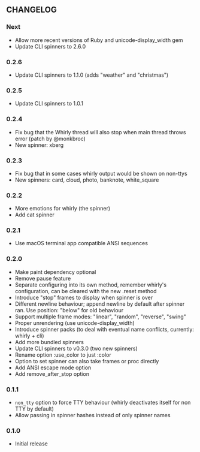## CHANGELOG

### Next

- Allow more recent versions of Ruby and unicode-display_width gem
- Update CLI spinners to 2.6.0

### 0.2.6

- Update CLI spinners to 1.1.0 (adds "weather" and "christmas")

### 0.2.5

- Update CLI spinners to 1.0.1

### 0.2.4

- Fix bug that the Whirly thread will also stop when main thread throws error
  (patch by @monkbroc)
- New spinner: xberg

### 0.2.3

- Fix bug that in some cases whirly output would be shown on non-ttys
- New spinners: card, cloud, photo, banknote, white_square

### 0.2.2

- More emotions for whirly (the spinner)
- Add cat spinner

### 0.2.1

- Use macOS terminal app compatible ANSI sequences

### 0.2.0

- Make paint dependency optional
- Remove pause feature
- Separate configuring into its own method, remember whirly's configuration, can be cleared with the new .reset method
- Introduce "stop" frames to display when spinner is over
- Different newline behaviour; append newline by default after spinner ran. Use position: "below" for old behaviour
- Support multiple frame modes: "linear", "random", "reverse", "swing"
- Proper unrendering (use unicode-display\_width)
- Introduce spinner packs (to deal with eventual name conflicts, currently: whirly + cli)
- Add more bundled spinners
- Update CLI spinners to v0.3.0 (two new spinners)
- Rename option :use\_color to just :color
- Option to set spinner can also take frames or proc directly
- Add ANSI escape mode option
- Add remove\_after\_stop option

### 0.1.1

- `non_tty` option to force TTY behaviour (whirly deactivates itself for non TTY by default)
- Allow passing in spinner hashes instead of only spinner names

### 0.1.0

- Initial release

